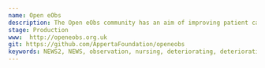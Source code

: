 ```yaml
---
name: Open eObs
description: The Open eObs community has an aim of improving patient care and outcomes by identifying, preventing and reducing patient deterioration. The community, through its members and contributors aims to identify the standards, requirements and product roadmap for a leading open electronic observation solution available to all and to commission the development and custodianship for a single open solution for improved patient outcomes. 
stage: Production
www:  http://openeobs.org.uk
git: https://github.com/AppertaFoundation/openeobs
keywords: NEWS2, NEWS, observation, nursing, deteriorating, deterioration, sepsis, nurses, ward, therapeutic
--- 
```

